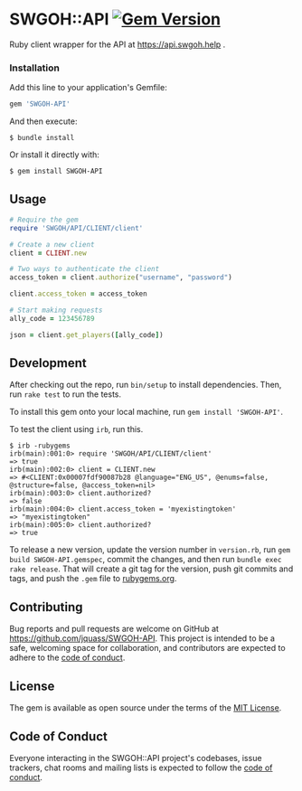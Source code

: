 # SWGOH::API [![Gem Version](https://badge.fury.io/rb/SWGOH-API.svg)](https://badge.fury.io/rb/SWGOH-API)
Ruby client wrapper for the API at https://api.swgoh.help .

### Installation

Add this line to your application's Gemfile:

```ruby
gem 'SWGOH-API'
```

And then execute:

    $ bundle install

Or install it directly with:

    $ gem install SWGOH-API

## Usage
```ruby
# Require the gem
require 'SWGOH/API/CLIENT/client'

# Create a new client
client = CLIENT.new

# Two ways to authenticate the client
access_token = client.authorize("username", "password")

client.access_token = access_token

# Start making requests
ally_code = 123456789

json = client.get_players([ally_code])
```

## Development

After checking out the repo, run `bin/setup` to install dependencies. Then, run `rake test` to run the tests.

To install this gem onto your local machine, run `gem install 'SWGOH-API'`. 

To test the client using `irb`, run this.
```
$ irb -rubygems               
irb(main):001:0> require 'SWGOH/API/CLIENT/client'
=> true
irb(main):002:0> client = CLIENT.new
=> #<CLIENT:0x00007fdf90087b28 @language="ENG_US", @enums=false, @structure=false, @access_token=nil>
irb(main):003:0> client.authorized?
=> false
irb(main):004:0> client.access_token = 'myexistingtoken'
=> "myexistingtoken"
irb(main):005:0> client.authorized?
=> true
```

To release a new version, update the version number in `version.rb`, run `gem build SWGOH-API.gemspec`, 
commit the changes, and then run `bundle exec rake release`. 
That will create a git tag for the version, push git commits and tags, and push the `.gem` file 
to [rubygems.org](https://rubygems.org).

## Contributing

Bug reports and pull requests are welcome on GitHub at https://github.com/jquass/SWGOH-API. 
This project is intended to be a safe, welcoming space for collaboration, and contributors are 
expected to adhere to the [code of conduct](https://github.com/jquass/SWGOH-API/blob/master/CODE_OF_CONDUCT.md).

## License

The gem is available as open source under the terms of the [MIT License](https://opensource.org/licenses/MIT).

## Code of Conduct

Everyone interacting in the SWGOH::API project's codebases, issue trackers, chat rooms and mailing lists 
is expected to follow the [code of conduct](https://github.com/jquass/SWGOH-API/blob/master/CODE_OF_CONDUCT.md).
